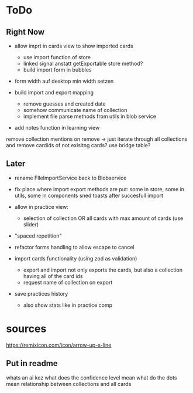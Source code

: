 # ToDo

## Right Now

- allow imprt in cards view to show imported cards
  - use import function of store
  - linked signal anstatt getExportable store method?
  - build import form in bubbles

- form width auf desktop min width setzen
- build import and export mapping
  - remove guesses and created date
  - somehow communicate name of collection
  - implement file parse methods from utils in blob service

- add notes function in learning view

remove collection mentions on remove -> just iterate through all collections and remove cardids of not exisitng cards? use bridge table?

## Later

- rename FIleImportService back to Blobservice
- fix place where import export methods are put: some in store, some in utils, some in components
  sned toasts after succesfull import
- allow in practice view:
  - selection of collection OR all cards with max amount of cards (use slider)
- "spaced repetition"

- refactor forms handling to allow escape to cancel
- import cards functionality (using zod as validation)
  - export and import not only exports the cards, but also a collection having all of the card ids
  - request name of collection on export

- save practices history
  - also show stats like in practice comp

# sources

https://remixicon.com/icon/arrow-up-s-line

## Put in readme

whats an ai kez
what does the confidence level mean
what do the dots mean
relationship between collections and all cards
